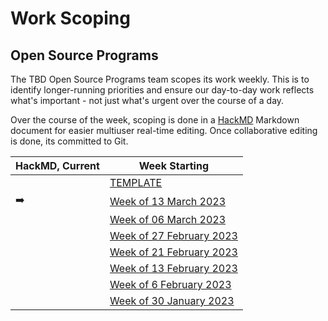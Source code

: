 # Work Scoping

## Open Source Programs

The TBD Open Source Programs team scopes its work weekly. 
This is to identify longer-running priorities and ensure 
our day-to-day work reflects what's important - not just 
what's urgent over the course of a day.

Over the course of the week, scoping is done 
in a [HackMD](https://hackmd.io/) Markdown document for easier 
multiuser real-time editing. Once
collaborative editing is done, its committed to Git.

| HackMD, Current | Week Starting                                                                    |
|-----------------|----------------------------------------------------------------------------------|
|                 | [TEMPLATE](./open-source-programs/weekly/OSP_WEEKLY_SCOPING_TEMPLATE.md)         |
| ➡️               | [Week of 13 March 2023](https://hackmd.io/VX9EIrTsTturwm4vcRZWbg)                |
|                 | [Week of 06 March 2023](./open-source-programs/weekly/osp-weekly-20230306.md)    |
|                 | [Week of 27 February 2023](./open-source-programs/weekly/osp-weekly-20230227.md) |   
|                 | [Week of 21 February 2023](./open-source-programs/weekly/osp-weekly-20230221.md) |
|                 | [Week of 13 February 2023](./open-source-programs/weekly/osp-weekly-20230213.md) |
|                 | [Week of 6 February 2023](./open-source-programs/weekly/osp-weekly-20230206.md)  |
|                 | [Week of 30 January 2023](./open-source-programs/weekly/osp-weekly-20230130.md)  |



